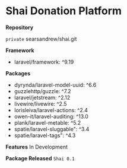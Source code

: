 # Shai Donation Platform

**Repository**

`private` searsandrew/shai.git

**Framework**
* laravel/framework: ^9.19

**Packages**
* dyrynda/laravel-model-uuid: ^6.6
* guzzlehttp/guzzle: ^7.2
* laravel/jetstream: ^2.12
* livewire/livewire: ^2.5
* lorisleiva/laravel-actions: ^2.4
* owen-it/laravel-auditing: ^13.0
* plank/laravel-metable: ^5.2
* spatie/laravel-sluggable": ^3.4
* spatie/laravel-tags": ^4.3

**Features**
In Development

**Package Released**
`Shai 0.1`
